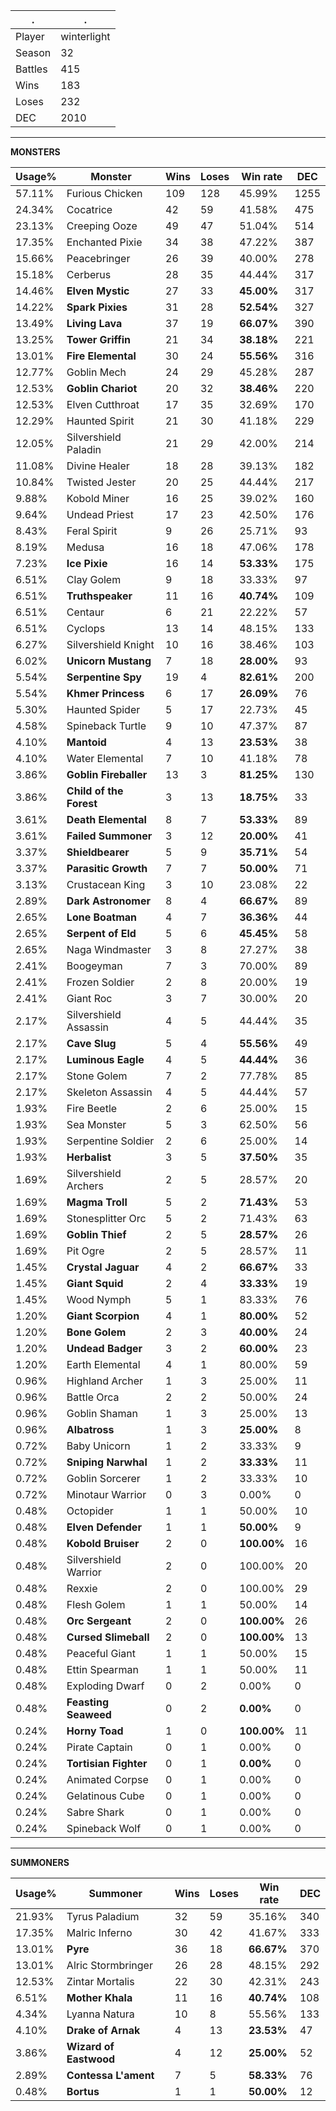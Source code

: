 .|.
|-|-
Player|winterlight
Season|32
Battles|415
Wins|183
Loses|232
DEC|2010

---
**MONSTERS**

Usage%|Monster|Wins|Loses|Win rate|DEC|
-|-|-|-|-|-|
57.11%|Furious Chicken|109|128|45.99%|1255|
24.34%|Cocatrice|42|59|41.58%|475|
23.13%|Creeping Ooze|49|47|51.04%|514|
17.35%|Enchanted Pixie|34|38|47.22%|387|
15.66%|Peacebringer|26|39|40.00%|278|
15.18%|Cerberus|28|35|44.44%|317|
14.46%|**Elven Mystic**|27|33|**45.00%**|317|
14.22%|**Spark Pixies**|31|28|**52.54%**|327|
13.49%|**Living Lava**|37|19|**66.07%**|390|
13.25%|**Tower Griffin**|21|34|**38.18%**|221|
13.01%|**Fire Elemental**|30|24|**55.56%**|316|
12.77%|Goblin Mech|24|29|45.28%|287|
12.53%|**Goblin Chariot**|20|32|**38.46%**|220|
12.53%|Elven Cutthroat|17|35|32.69%|170|
12.29%|Haunted Spirit|21|30|41.18%|229|
12.05%|Silvershield Paladin|21|29|42.00%|214|
11.08%|Divine Healer|18|28|39.13%|182|
10.84%|Twisted Jester|20|25|44.44%|217|
9.88%|Kobold Miner|16|25|39.02%|160|
9.64%|Undead Priest|17|23|42.50%|176|
8.43%|Feral Spirit|9|26|25.71%|93|
8.19%|Medusa|16|18|47.06%|178|
7.23%|**Ice Pixie**|16|14|**53.33%**|175|
6.51%|Clay Golem|9|18|33.33%|97|
6.51%|**Truthspeaker**|11|16|**40.74%**|109|
6.51%|Centaur|6|21|22.22%|57|
6.51%|Cyclops|13|14|48.15%|133|
6.27%|Silvershield Knight|10|16|38.46%|103|
6.02%|**Unicorn Mustang**|7|18|**28.00%**|93|
5.54%|**Serpentine Spy**|19|4|**82.61%**|200|
5.54%|**Khmer Princess**|6|17|**26.09%**|76|
5.30%|Haunted Spider|5|17|22.73%|45|
4.58%|Spineback Turtle|9|10|47.37%|87|
4.10%|**Mantoid**|4|13|**23.53%**|38|
4.10%|Water Elemental|7|10|41.18%|78|
3.86%|**Goblin Fireballer**|13|3|**81.25%**|130|
3.86%|**Child of the Forest**|3|13|**18.75%**|33|
3.61%|**Death Elemental**|8|7|**53.33%**|89|
3.61%|**Failed Summoner**|3|12|**20.00%**|41|
3.37%|**Shieldbearer**|5|9|**35.71%**|54|
3.37%|**Parasitic Growth**|7|7|**50.00%**|71|
3.13%|Crustacean King|3|10|23.08%|22|
2.89%|**Dark Astronomer**|8|4|**66.67%**|89|
2.65%|**Lone Boatman**|4|7|**36.36%**|44|
2.65%|**Serpent of Eld**|5|6|**45.45%**|58|
2.65%|Naga Windmaster|3|8|27.27%|38|
2.41%|Boogeyman|7|3|70.00%|89|
2.41%|Frozen Soldier|2|8|20.00%|19|
2.41%|Giant Roc|3|7|30.00%|20|
2.17%|Silvershield Assassin|4|5|44.44%|35|
2.17%|**Cave Slug**|5|4|**55.56%**|49|
2.17%|**Luminous Eagle**|4|5|**44.44%**|36|
2.17%|Stone Golem|7|2|77.78%|85|
2.17%|Skeleton Assassin|4|5|44.44%|57|
1.93%|Fire Beetle|2|6|25.00%|15|
1.93%|Sea Monster|5|3|62.50%|56|
1.93%|Serpentine Soldier|2|6|25.00%|14|
1.93%|**Herbalist**|3|5|**37.50%**|35|
1.69%|Silvershield Archers|2|5|28.57%|20|
1.69%|**Magma Troll**|5|2|**71.43%**|53|
1.69%|Stonesplitter Orc|5|2|71.43%|63|
1.69%|**Goblin Thief**|2|5|**28.57%**|26|
1.69%|Pit Ogre|2|5|28.57%|11|
1.45%|**Crystal Jaguar**|4|2|**66.67%**|33|
1.45%|**Giant Squid**|2|4|**33.33%**|19|
1.45%|Wood Nymph|5|1|83.33%|76|
1.20%|**Giant Scorpion**|4|1|**80.00%**|52|
1.20%|**Bone Golem**|2|3|**40.00%**|24|
1.20%|**Undead Badger**|3|2|**60.00%**|23|
1.20%|Earth Elemental|4|1|80.00%|59|
0.96%|Highland Archer|1|3|25.00%|11|
0.96%|Battle Orca|2|2|50.00%|24|
0.96%|Goblin Shaman|1|3|25.00%|13|
0.96%|**Albatross**|1|3|**25.00%**|8|
0.72%|Baby Unicorn|1|2|33.33%|9|
0.72%|**Sniping Narwhal**|1|2|**33.33%**|11|
0.72%|Goblin Sorcerer|1|2|33.33%|10|
0.72%|Minotaur Warrior|0|3|0.00%|0|
0.48%|Octopider|1|1|50.00%|10|
0.48%|**Elven Defender**|1|1|**50.00%**|9|
0.48%|**Kobold Bruiser**|2|0|**100.00%**|16|
0.48%|Silvershield Warrior|2|0|100.00%|20|
0.48%|Rexxie|2|0|100.00%|29|
0.48%|Flesh Golem|1|1|50.00%|14|
0.48%|**Orc Sergeant**|2|0|**100.00%**|26|
0.48%|**Cursed Slimeball**|2|0|**100.00%**|13|
0.48%|Peaceful Giant|1|1|50.00%|15|
0.48%|Ettin Spearman|1|1|50.00%|11|
0.48%|Exploding Dwarf|0|2|0.00%|0|
0.48%|**Feasting Seaweed**|0|2|**0.00%**|0|
0.24%|**Horny Toad**|1|0|**100.00%**|11|
0.24%|Pirate Captain|0|1|0.00%|0|
0.24%|**Tortisian Fighter**|0|1|**0.00%**|0|
0.24%|Animated Corpse|0|1|0.00%|0|
0.24%|Gelatinous Cube|0|1|0.00%|0|
0.24%|Sabre Shark|0|1|0.00%|0|
0.24%|Spineback Wolf|0|1|0.00%|0|

---
**SUMMONERS**

Usage%|Summoner|Wins|Loses|Win rate|DEC|
-|-|-|-|-|-|
21.93%|Tyrus Paladium|32|59|35.16%|340|
17.35%|Malric Inferno|30|42|41.67%|333|
13.01%|**Pyre**|36|18|**66.67%**|370|
13.01%|Alric Stormbringer|26|28|48.15%|292|
12.53%|Zintar Mortalis|22|30|42.31%|243|
6.51%|**Mother Khala**|11|16|**40.74%**|108|
4.34%|Lyanna Natura|10|8|55.56%|133|
4.10%|**Drake of Arnak**|4|13|**23.53%**|47|
3.86%|**Wizard of Eastwood**|4|12|**25.00%**|52|
2.89%|**Contessa L'ament**|7|5|**58.33%**|76|
0.48%|**Bortus**|1|1|**50.00%**|12|

